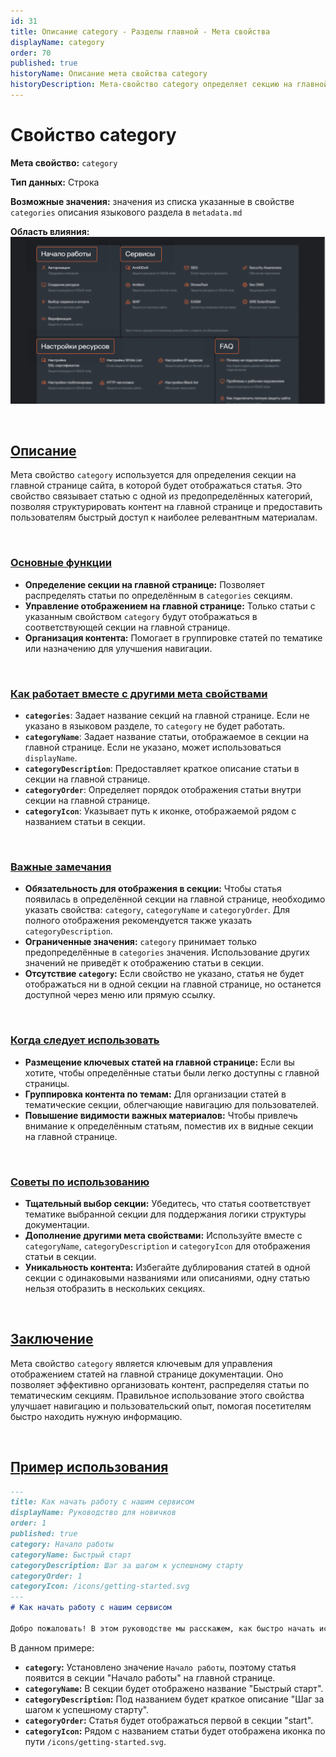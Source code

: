 ```yaml
---
id: 31
title: Описание category - Разделы главной - Мета свойства
displayName: category
order: 70
published: true
historyName: Описание мета свойства category
historyDescription: Мета-свойство category определяет секцию на главной странице, где будет отображаться статья, упрощая навигацию.
---
```


# Свойство category

**Мета свойство:** `category`

**Тип данных:** Строка

**Возможные значения:** значения из списка указанные в свойстве `categories` описания языкового раздела в `metadata.md`

**Область влияния:**
![Влияние cвойства](https://raw.githubusercontent.com/SolarSpaceTech/product-documentation-content/refs/heads/main/ru/documentation/markdown/images/category.png)

<br/>

## [Описание](description)

Мета свойство `category` используется для определения секции на главной странице сайта, в которой будет отображаться статья. Это свойство связывает статью
с одной из предопределённых категорий, позволяя структурировать контент на главной странице и предоставить пользователям быстрый доступ к наиболее
релевантным материалам.

<br/>

### [Основные функции](basic-functions)

- **Определение секции на главной странице:** Позволяет распределять статьи по определённым в `categories` секциям.
- **Управление отображением на главной странице:** Только статьи с указанным свойством `category` будут отображаться в соответствующей секции на главной странице.
- **Организация контента:** Помогает в группировке статей по тематике или назначению для улучшения навигации.

<br/>

### [Как работает вместе с другими мета свойствами](with-other-properties)

- **`categories`**: Задает название секций на главной странице. Если не указано в языковом разделе, то `category` не будет работать.
- **`categoryName`**: Задает название статьи, отображаемое в секции на главной странице. Если не указано, может использоваться `displayName`.
- **`categoryDescription`**: Предоставляет краткое описание статьи в секции на главной странице.
- **`categoryOrder`**: Определяет порядок отображения статьи внутри секции на главной странице.
- **`categoryIcon`**: Указывает путь к иконке, отображаемой рядом с названием статьи в секции.

<br/>

### [Важные замечания](notes)

- **Обязательность для отображения в секции:** Чтобы статья появилась в определённой секции на главной странице, необходимо указать
свойства: `category`, `categoryName` и `categoryOrder`. Для полного отображения рекомендуется также указать `categoryDescription`.
- **Ограниченные значения:** `category` принимает только предопределённые в `categories` значения. Использование других значений не приведёт
к отображению статьи в секции.
- **Отсутствие `category`:** Если свойство не указано, статья не будет отображаться ни в одной секции на главной странице, но останется 
доступной через меню или прямую ссылку.

<br/>

### [Когда следует использовать](when-to-use)

- **Размещение ключевых статей на главной странице:** Если вы хотите, чтобы определённые статьи были легко доступны с главной страницы.
- **Группировка контента по темам:** Для организации статей в тематические секции, облегчающие навигацию для пользователей.
- **Повышение видимости важных материалов:** Чтобы привлечь внимание к определённым статьям, поместив их в видные секции на главной странице.

<br/>

### [Советы по использованию](advice)

- **Тщательный выбор секции:** Убедитесь, что статья соответствует тематике выбранной секции для поддержания логики структуры документации.
- **Дополнение другими мета свойствами:** Используйте вместе с `categoryName`, `categoryDescription` и `categoryIcon` для отображения статьи в секции.
- **Уникальность контента:** Избегайте дублирования статей в одной секции с одинаковыми названиями или описаниями, одну статью нельзя отобразить в нескольких секциях.

<br/>

## [Заключение](conclusion)

Мета свойство `category` является ключевым для управления отображением статей на главной странице документации. Оно позволяет эффективно организовать контент,
распределяя статьи по тематическим секциям. Правильное использование этого свойства улучшает навигацию и пользовательский опыт, помогая посетителям быстро
находить нужную информацию.

<br/>

## [Пример использования](examples)

```md
---
title: Как начать работу с нашим сервисом
displayName: Руководство для новичков
order: 1
published: true
category: Начало работы
categoryName: Быстрый старт
categoryDescription: Шаг за шагом к успешному старту
categoryOrder: 1
categoryIcon: /icons/getting-started.svg
---
# Как начать работу с нашим сервисом

Добро пожаловать! В этом руководстве мы расскажем, как быстро начать использовать наш сервис...
```

В данном примере:

- **`category`:** Установлено значение `Начало работы`, поэтому статья появится в секции "Начало работы" на главной странице.
- **`categoryName`:** В секции будет отображено название "Быстрый старт".
- **`categoryDescription`:** Под названием будет краткое описание "Шаг за шагом к успешному старту".
- **`categoryOrder`:** Статья будет отображаться первой в секции "start".
- **`categoryIcon`:** Рядом с названием статьи будет отображена иконка по пути `/icons/getting-started.svg`.
